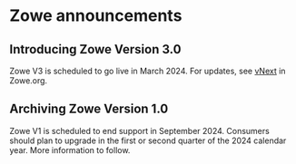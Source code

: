 # Zowe announcements

## Introducing Zowe Version 3.0

Zowe V3 is scheduled to go live in March 2024. For updates, see [vNext](https://www.zowe.org/vnext) in Zowe.org.

## Archiving Zowe Version 1.0

Zowe V1 is scheduled to end support in September 2024. Consumers should plan to upgrade in the first or second quarter of the 2024 calendar year. More information to follow.
